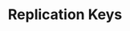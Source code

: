---
# -------------------------- #
#          PAGE INFO         #
# -------------------------- #

title: Replication Keys
permalink: /replication/extractions/replication-keys
redirect_from: 
  - /replication/replication-keys
  - /replication/mongo-replication-keys
keywords: replicate, replication, replication key, keys, stitch replicates data, rp
summary: "Replication Keys are columns that Stitch uses to identify new and updated data for replication when performing Key-based Incremental Replication. Learn about how they work, what to consider when selecting one, and how to define them for your tables."
layout: general

key: "replication-keys"
content-type: "replication-keys"
toc: true
weight: 5


# -------------------------- #
#           INTRO            #
# -------------------------- #

intro: |
  {% include misc/data-files.html %}

  {{ page.summary }} In this guide, we'll cover:

  {% for section in page.sections %}
  - [{{ section.summary }}](#{{ section.anchor }})
  {% endfor %}


# -------------------------- #
#          CONTENT           #
# -------------------------- #
sections:
  - title: "Applicable integrations"
    anchor: "applicable-integrations"
    summary: "The integrations this guide applies to"
    content: |
      This guide is applicable to all SaaS and database integrations.

  - title: "How Replication Keys work"
    anchor: "how-replication-keys-work"
    summary: "How Replication Keys work"
    content: |
      {% for subsection in section.subsections %}
      - [{{ subsection.title }}](#{{ subsection.anchor }})
      {% endfor %}

    subsections:
      - title: "How Replication Keys are used during replication"
        anchor: "replication-key-usage"
        summary: "How Replication Keys are used during replication"
        content: |
          When a table uses [Key-based Incremental Replication]({{ link.replication.rep-methods | prepend: site.baseurl | append: "#key-based-incremental-replication" }}), a column called a Replication Key is used to identify new and updated data for replication. This column exists in the source table and, depending on the integration type, [is either defined by you or Stitch](#replication-keys-defined).

          When Stitch replicates a table using {{ page.title }}, a few things will happen:

          1. During a replication job, Stitch stores the **maximum value** of a table's Replication Key column.
          2. During the **next** replication job, Stitch compares the saved value from the previous job to Replication Key column values in the source.
          3. Any records in the table with a Replication Key **greater than or equal to the stored value**`*` are replicated.
          4. Stitch stores the new maximum value from the table's Replication Key column.
          5. Repeat.

          Let's use a SQL query as an example:

          ```sql
          SELECT replication_key_column,
                 column_you_selected_1,
                 column_you_selected_2,
                 [...]
            FROM table
           WHERE replication_key_column >= 'last_saved_maximum_value'
          ```

          `*` Some integrations may not use Replication Keys inclusively. In this case, records with Replication Key values that are **greater than** the last saved value are extracted.
      
      - title: "How Stitch defines Replication Keys"
        anchor: "replication-keys-defined"
        summary: "How Stitch defines Replication Keys"
        content: |
          How Replication Keys are defined depends on the type of integration containing the table.

          - **Database integrations**: When [Key-based Incremental Replication]({{ link.replication.key-based-incremental | prepend: site.baseurl }}) is selected for a table, Replication Keys are defined by you.

          - **File-based integrations**: Stitch uses the modification time of the file backing the table as the Replication Key. This applies to the following integrations:
             {% assign file-based-integrations = site.documents | where:"file-system",true | sort:"display_name" %}

             {% for integration in file-based-integrations %}
             - [{{ integration.display_name }}]({{ integration.url | prepend: site.baseurl | append: "#extraction--data-replication" }})
             {% endfor %}

          - **SaaS integrations**: For the majority of SaaS integrations, Replication Keys are defined by Stitch and can't be modified. Refer to the [Schema documentation]({{ link.integrations.saas | prepend: site.baseurl }}) for your integration for info about how each table replicates.

      - title: "Replication Keys versus Primary Keys"
        anchor: "replication-keys-vs-primary-keys"
        content: |
          When it comes to replicating your data, there are a lot of ‘keys’ involved. It can be difficult to keep them all straight, but aside from Replication Keys, there’s one more you should keep in mind: Primary Keys.

          In Stitch, Replication Keys and Primary Keys serve two different purposes:

          - **Replication Keys** are used during the Extraction phase of the replication process - or when Stitch is querying your data source - to identify new and updated data for replication.

            In the Stitch app, Replication Keys have a <img src="{{ site.baseurl }}/images/replication/replication-key-icon.png" alt="Replication Key icon" style="border: 0px;"> next to the column name.

          - **Primary Keys** are used to perform [Upsert Loading]({{ link.destinations.storage.loading-behavior | prepend: site.baseurl }}) during the last phase of the replication process. Primary Keys identify unique records within a table and ensure that only the most recently updated version of that record appears in your destination.

            In the Stitch app, Primary Keys have a <img src="{{ site.baseurl }}/images/replication/primary-key-icon.png" alt="Primary Key icon" style="border: 0px;"> next to the column name.

          While a column can sometimes be used as both a Replication Key and a Primary Key, these are not necessarily always the same column.

  - title: "Requirements for Replication Keys"
    anchor: "replication-key-requirements"
    summary: "Stitch's requirements for Replication Keys"
    content: |
      {% capture rep-key-menu %}
      **Note**: Only columns meeting all of Stitch's requirements can be used as Replication Keys. **For database integrations**, only columns that meet all of the requirements will display in the **Replication Key** menu in the **Table Settings** page.
      {% endcapture %}
      {% include note.html type="single-line" content=rep-key-menu %}

      {% for subsection in section.subsections %}
      - [{{ subsection.title }}](#{{ subsection.anchor }})
      {% endfor %}

    subsections:
      - title: "General requirements"
        anchor: "replication-key-requirements--general"
        content: |
          Replication Key fields:

          - Must be a top-level field
          - Must be one of the following data types:

          <table class="attribute-list">
            <tr>
              <td width="25%; fixed" align="right"><strong>Data type</strong>
              </td>
              <td>
                <strong>Available for</strong>
              </td>
              <td>
                <strong>Notes</strong>
              </td>
            </tr>
              {% assign all-types = site.data.taps.extraction.replication-methods.key-based-incremental.allowed-data-types %}
                {% assign types-all-integrations = all-types | where:"integration","All" %}
                {% assign types-mongodb-integrations = all-types | where:"integration","MongoDB v1+" %}
              
                  {% assign supported-data-types = types-all-integrations | concat: types-mongodb-integrations %}

            {% for data-type in supported-data-types %}
              <tr>
                <td align="right">
                  <strong>{{ data-type.type | upcase }}</strong>
                </td>
                <td>
                  {{ data-type.integration | append: " integrations" }}
                </td>
                <td>
                  {{ data-type.notes | flatify | markdownify }}
                </td>
              </tr>
            {% endfor %}
          </table>

      - title: "Additional general guidelines"
        anchor: "replication-key-requirements--general-additional"
        content: |
          In addition to the [general requirements](#replication-key-requirements--general), Replication Keys:

          - Shouldn't contain `NULL` values
          - Should contain only one data type

          **Note**: While these aren't hard requirements, Replication Keys that don't follow these guidelines may result in data discrepancies.

      - title: "Additional MongoDB requirements"
        anchor: "replication-key-requirements--mongodb"
        content: |
          In addition to the [general requirements](#replication-key-requirements--general), Replication Keys for MongoDB integrations:

          {% for requirement in site.data.taps.extraction.replication-methods.key-based-incremental.other-requirements %}
          {% if requirement contains "MongoDB" %}
          - {{ requirement | remove: "(MongoDB only)" }}
          {% endif %}
          {% endfor %}

  - title: "Selecting a column to use as a Replication Key"
    anchor: "selecting-a-replication-key"
    summary: "Things to think about when selecting a Replication Key"
    content: |
      When deciding which source column to use as a Replication Key, keep in mind that incorrectly selecting a Replication Key can cause data discrepancies and negatively impact your row usage.

      For example: A `BIGINT` column used in a boolean fashion is selected as a Replication Key. This column only contains values of `0` and `1`. As most integrations use Replication Key values inclusively - [that is, greater than or equal to](#replication-key-usage) - records with a Replication Key value of `1` will replicate continuously and count towards your row usage, even if the record isn't actually modified. Additionally, records with a Replication Key value of `0` won't be replicated after the initial replication job, as the value hasn't increased.

      To avoid these issues, we recommend considering the following when selecting Replication Keys:

      {% for subsection in section.subsections %}
      - [{{ subsection.title }}](#{{ subsection.anchor }})
      {% endfor %}

    subsections:
      - title: "Does the column meet all of the Replication Key requirements?"
        anchor: "selecting-a-replication-key--requirements"
        content: |
          Consider a column meeting [Stitch's requirements](#replication-key-requirements) as the minimum for it being a good Replication Key candidate.

          **Note**: To be selectable as a Replication Key in the **Table Settings** page, a column must meet all of [Stitch's requirements](#replication-key-requirements).

      - title: "How is the source table updated?"
        anchor: "selecting-a-replication-key--table-updates"
        content: |
          Are existing records in the table updated? 

          If existing records can be updated, is there a column that indicates a modification occurred? 

          If so, is this column's value always incremented when modification occurs?

          For example: Consider the difference between using `created_at` and `updated_at` columns containing `TIMESTAMP` data:

          - `created_at` is populated when the record is initially created. This value doesn't change when the record is modified, meaning that updates occurring after creation wouldn't be captured during Extraction.

          - `updated_at` is populated when the record is initially created and incremented when the record is modified. The initial record would be captured during Extraction, along with updates occurring after creation.

      - title: "Is the column ever null?"
        anchor: "selecting-a-replication-key--null"
        content: |
          Records with `NULL` Replication Key values will only be replicated during the first extraction of an integration. This means subsequent extractions will not capture records where the Replication Key is `NULL`. Stitch uses the Replication Key column to detect new and updated data - without it, data can't be correctly detected and replicated.

          If the Replication Key field is entirely `NULL`, the table will be extracted in full during each job until a non-`NULL` value is received and stored as a bookmark.

          **Note**: Columns must contain at least one non-`NULL` value for the column [to be created in your destination]({{ link.replication.syncing | prepend: site.baseurl | append: "#replication-requirements" }}). This means that in this scenario, the entirely null Replication Key column won't be created in the destination until Stitch recieves a non-`NULL` value.

          **NULL is a defined BSON data type in MongoDB.** Unlike SQL, `NULLs` can actually compare to other data types and replicate without issue.

      - title: "Does the column's data type auto-increment?"
        anchor: "selecting-a-replication-key--auto-increment"
        content: |
          If the column's data type doesn't auto-increment, data discrepancies can occur. This is due to Key-based Incremental Replication relying on Replication Key values increasing to detect new and modified data.

          Additionally, note that auto-incrementing integers may only be suitable Replication Keys for tables where existing records aren't updated. If an auto-incrementing integer is used as the Replication Key and existing records are updated, Stitch will only be able to detect updates if the Replication Key value also increases. This can lead to data discrepancies.

          Refer to the [Key-based Incremental Replication guide]({{ link.replication.key-based-incremental | prepend: site.baseurl | append: "#data-extraction-replication-key-types" }}) for examples.

      - title: "Are records ever hard deleted from the source table?"
        anchor: "selecting-a-replication-key--hard-deletes"
        content: |
          If records are hard deleted, Key-based Incremental Replication won't be the best Replication Method for the table. Refer to the [Key-based Incremental Replication guide]({{ link.replication.key-based-incremental | prepend: site.baseurl | append: "#limitation-2--hard-deletes-unsupported" }}) for more info.

      - title: "For MongoDB integrations, does the column only contain a single data type?"
        anchor: "selecting-a-replication-key--single-data-type"
        content: |
          {% assign mongo-data-type-guide = site.troubleshooting | where:"key","mongo-multiple-data-types" | first %}

          Fields in MongoDB (even `_id`) can contain more than one data type. These data types also have a hierarchy. In addition, [MongoDB "ranks" data types](https://docs.mongodb.com/manual/reference/bson-types/#bson-types){:target="new"}, meaning that some are considered greater than others. This can lead to problems detecting new data.

          Because Stitch may be unable to correctly identify new and updated data due to how data types are sorted, it’s best to keep Replication Key fields to a single data type. Refer to the [Missing Mongo Data Due to Fields with Multiple Data Types guide]({{ mongo-data-type-guide.url | prepend: site.baseurl }}) for more info and examples.

  - title: "Defining a table's Replication Key"
    anchor: "define-a-table-replication-key"
    summary: "How to define a table's Replication Key"
    content: |
      1. [Set a table to replicate]({{ link.replication.syncing | prepend: site.baseurl }}).
      2. In the **Table Settings** page, select [Key-based Incremental Replication]({{ link.replication.key-based-incremental | prepend: site.baseurl }}) as the Replication Method.
      3. In the **Replication Key** dropdown, select a column to use as a Replication Key:

         ![Selecting a Replication Key for a table in the Table Settings page]({{ site.baseurl }}/images/replication/define-replication-key-for-table.png){:style="max-width: 450px;"}

         If a column doesn't appear in this dropdown, verify that it meets all the [requirements](#replication-key-requirements).

      4. When finished, click the **Update Settings** button.

      **Note**: A table's Replication Key can be changed at any time, but doing so will queue a full re-replication of the table. You will be asked to confirm before the change is applied.

  - title: "Resetting Replication Keys"
    anchor: "resetting-replication-keys"
    summary: "How to reset Replication Keys"
    content: |
      Replication Key resets clear saved Replication Key values for incremental tables and queue a full re-replication of data. Refer to the [Resetting Replication Keys guide]({{ link.replication.reset-rep-keys | prepend: site.baseurl }}) to learn how resets work, what you should consider beforehand, and how to perform them.
--- 